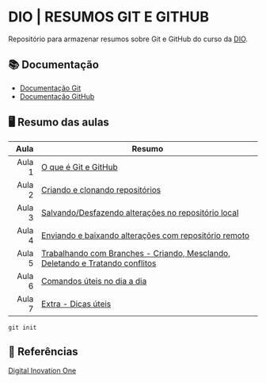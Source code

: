 # DIO | RESUMOS GIT E GITHUB

Repositório para armazenar resumos sobre Git e GitHub do curso da [DIO](https://www.dio.me/).

## 📚 Documentação
- [Documentação Git](https://git-scm.com/docs/git/pt_BR)
- [Documentação GitHub](https://docs.github.com/pt)

## 🖥️ Resumo das aulas

| Aula      | Resumo |
|----------:|--------|
|     Aula 1| [O que é Git e GitHub](../git-e-github-dio/resumos/resumo-aula01.md) |
|     Aula 2| [Criando e clonando repositórios](../git-e-github-dio/resumos/resumo-aula02.md) |
|     Aula 3| [Salvando/Desfazendo alterações no repositório local](../git-e-github-dio/resumos/resumo-aula03.md) |
|     Aula 4| [Enviando e baixando alterações com repositório remoto]() |
|     Aula 5| [Trabalhando com Branches - Criando, Mesclando, Deletando e Tratando conflitos ]() |
|     Aula 6| [Comandos úteis no dia a dia]() |
|     Aula 7| [Extra - Dicas úteis]() |

```
git init
```
## 🔎 Referências
[Digital Inovation One](https://www.dio.me/)